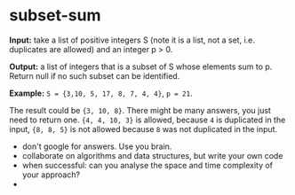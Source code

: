 # subset-sum

**Input:** take a list of positive integers S (note it is a list, not a set, i.e. duplicates are allowed) and an integer p > 0.

**Output:** a list of integers that is a subset of S whose elements sum to p. Return null if no such subset can be identified.

**Example:** `S = {3,10, 5, 17, 8, 7, 4, 4}`, `p = 21`. 

The result could be `{3, 10, 8}`. There might be many answers, you just need to return one. `{4, 4, 10, 3}` is allowed, because `4` is duplicated in the input, `{8, 8, 5}` is not allowed because `8` was not duplicated in the input.

- don't google for answers. Use you brain.
- collaborate on algorithms and data structures, but write your own code
- when successful: can you analyse the space and time complexity of your approach?
- 
